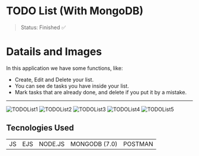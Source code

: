 # TODO List (With MongoDB)
> Status: Finished ✅
# Datails and Images
In this application we have some functions, like:
- Create, Edit and Delete your list.
- You can see de tasks you have inside your list.
- Mark tasks that are already done, and delete if you put it by a mistake.
<hr>

![TODOList1](https://github.com/kauamoreiradev/to-do-list/assets/121989904/fbe7c30f-e72b-4f4b-b76c-f9adf07ca9fb)
![TODOList2](https://github.com/kauamoreiradev/to-do-list/assets/121989904/fd60bce2-beb9-404d-af81-aac689df42c4)
![TODOList3](https://github.com/kauamoreiradev/to-do-list/assets/121989904/6c648718-8d76-4f0e-a6f0-bec048952ff6)
![TODOList4](https://github.com/kauamoreiradev/to-do-list/assets/121989904/2b273b3e-136e-4331-b287-44253c6ca1e0)
![TODOList5](https://github.com/kauamoreiradev/to-do-list/assets/121989904/afbb6a6e-5abe-447e-994d-3adbc257b9f9)

## Tecnologies Used
<table>
  <tr>
    <td>JS</td>
    <td>EJS</td>
    <td>NODE.JS</td>
    <td>MONGODB (7.0) </td>
    <td>POSTMAN</td>
  </tr>
</table>

